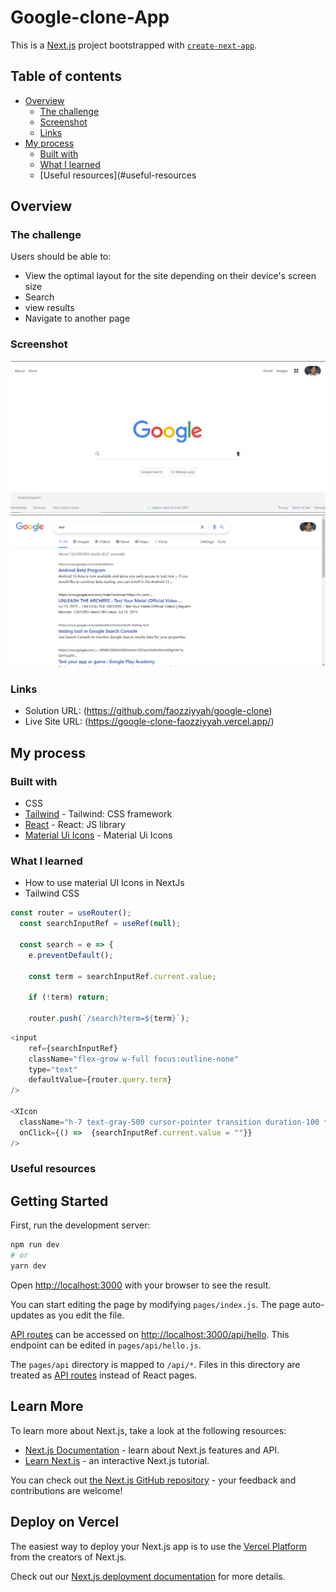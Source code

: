 # Google-clone-App
This is a [Next.js](https://nextjs.org/) project bootstrapped with [`create-next-app`](https://github.com/vercel/next.js/tree/canary/packages/create-next-app).

## Table of contents

- [Overview](#overview)
  - [The challenge](#the-challenge)
  - [Screenshot](#screenshot)
  - [Links](#links)
- [My process](#my-process)
  - [Built with](#built-with)
  - [What I learned](#what-i-learned)
  - [Useful resources](#useful-resources

## Overview

### The challenge

Users should be able to:

- View the optimal layout for the site depending on their device's screen size
- Search
- view results
- Navigate to another page

### Screenshot

![](public/screenshot.png)
![](public/screenshot1.png)

### Links

- Solution URL: (https://github.com/faozziyyah/google-clone)
- Live Site URL: (https://google-clone-faozziyyah.vercel.app/)

## My process

### Built with

- CSS
- [Tailwind](https://tailwindcss.com/) - Tailwind: CSS framework
- [React](https://reactjs.org/) - React: JS library
- [Material Ui Icons](https://mui.com/) - Material Ui Icons

### What I learned

- How to use material UI Icons in NextJs
- Tailwind CSS

```Next.js
const router = useRouter();
  const searchInputRef = useRef(null);

  const search = e => {
    e.preventDefault();

    const term = searchInputRef.current.value;

    if (!term) return;

    router.push(`/search?term=${term}`);
```
```Next.js
<input 
    ref={searchInputRef} 
    className="flex-grow w-full focus:outline-none" 
    type="text" 
    defaultValue={router.query.term} 
/>
            
<XIcon  
  className="h-7 text-gray-500 cursor-pointer transition duration-100 transform hover:scale125 sm:mr-3"
  onClick={() =>  {searchInputRef.current.value = ""}}
/>
```

### Useful resources
## Getting Started

First, run the development server:

```bash
npm run dev
# or
yarn dev
```

Open [http://localhost:3000](http://localhost:3000) with your browser to see the result.

You can start editing the page by modifying `pages/index.js`. The page auto-updates as you edit the file.

[API routes](https://nextjs.org/docs/api-routes/introduction) can be accessed on [http://localhost:3000/api/hello](http://localhost:3000/api/hello). This endpoint can be edited in `pages/api/hello.js`.

The `pages/api` directory is mapped to `/api/*`. Files in this directory are treated as [API routes](https://nextjs.org/docs/api-routes/introduction) instead of React pages.

## Learn More

To learn more about Next.js, take a look at the following resources:

- [Next.js Documentation](https://nextjs.org/docs) - learn about Next.js features and API.
- [Learn Next.js](https://nextjs.org/learn) - an interactive Next.js tutorial.

You can check out [the Next.js GitHub repository](https://github.com/vercel/next.js/) - your feedback and contributions are welcome!

## Deploy on Vercel

The easiest way to deploy your Next.js app is to use the [Vercel Platform](https://vercel.com/new?utm_medium=default-template&filter=next.js&utm_source=create-next-app&utm_campaign=create-next-app-readme) from the creators of Next.js.

Check out our [Next.js deployment documentation](https://nextjs.org/docs/deployment) for more details.
